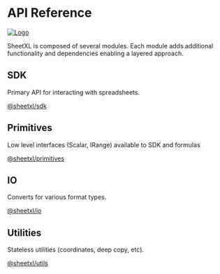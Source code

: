 # API Reference

[![Logo](https://www.sheetxl.com/logo-text.svg)](https://www.sheetxl.com)

SheetXL is composed of several modules. Each module adds additional
functionality and dependencies enabling a layered approach.

## SDK

Primary API for interacting with spreadsheets.

[@sheetxl/sdk](./modules/_sheetxl_sdk.html)

## Primitives

Low level interfaces (Scalar, IRange) available to SDK and formulas

[@sheetxl/primitives](./modules/_sheetxl_primitives.html)

## IO

Converts for various format types.

[@sheetxl/io](./modules/_sheetxl_io.html)

## Utilities

Stateless utilities (coordinates, deep copy, etc).

[@sheetxl/utils](./modules/_sheetxl_utils.html)
